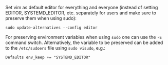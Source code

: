Set vim as default editor for everything and everyone (instead of setting EDITOR, SYSTEMD_EDITOR, etc. separately for users and make sure to preserve them when using sudo):
```
sudo update-alternatives --config editor
```


For preserving environment variables when using `sudo` one can use the `-E` command switch.
Alternatively, the variable to be preserved can be added to the `/etc/sudoers` file using `sudo visudo`, e.g.:
```
Defaults env_keep += "SYSTEMD_EDITOR"
```